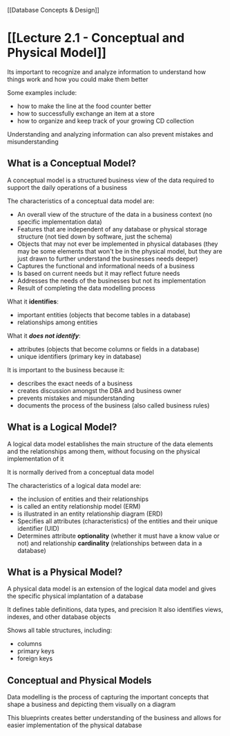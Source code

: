 [[Database Concepts & Design]]

# [[Lecture 2.1 - Conceptual and Physical Model]]

Its important to recognize and analyze information to understand how things work and how you could make them better

Some examples include:
- how to make the line at the food counter better
- how to successfully exchange an item at a store
- how to organize and keep track of your growing CD collection

Understanding and analyzing information can also prevent mistakes and misunderstanding

## What is a Conceptual Model?

A conceptual model is a structured business view of the data required to support the daily operations of a business

The characteristics of a conceptual data model are:
- An overall view of the structure of the data in a business context (no specific implementation data)
- Features that are independent of any database or physical storage structure (not tied down by software, just the schema)
- Objects that may not ever be implemented in physical databases (they may be some elements that won't be in the physical model, but they are just drawn to further understand the businesses needs deeper)
- Captures the functional and informational needs of a business
- Is based on current needs but it may reflect future needs
- Addresses the needs of the businesses but not its implementation
- Result of completing the data modelling process

What it **identifies**:
- important entities (objects that become tables in a database)
- relationships among entities

What it ***does not identify***:
- attributes (objects that become columns or fields in a database)
- unique identifiers (primary key in database)

It is important to the business because it:
- describes the exact needs of a business
- creates discussion amongst the DBA and business owner
- prevents mistakes and misunderstanding
- documents the process of the business (also called business rules)

## What is a Logical Model?

A logical data model establishes the main structure of the data elements and the relationships among them, without focusing on the physical implementation of it

It is normally derived from a conceptual data model 

The characteristics of a logical data model are:
- the inclusion of entities and their relationships
- is called an entity relationship model (ERM)
- is illustrated in an entity relationship diagram (ERD)
- Specifies all attributes (characteristics) of the entities and their unique identifier (UID)
- Determines attribute **optionality** (whether it must have a know value or not) and relationship **cardinality** (relationships between data in a database)

## What is a Physical Model?

A physical data model is an extension of the logical data model and gives the specific physical implantation of a database

It defines table definitions, data types, and precision
It also identifies views, indexes, and other database objects

Shows all table structures, including:
- columns
- primary keys
- foreign keys

## Conceptual and Physical Models

Data modelling is the process of capturing the important concepts that shape a business and depicting them visually on a diagram

This blueprints creates better understanding of the business and allows for easier implementation of the physical database
